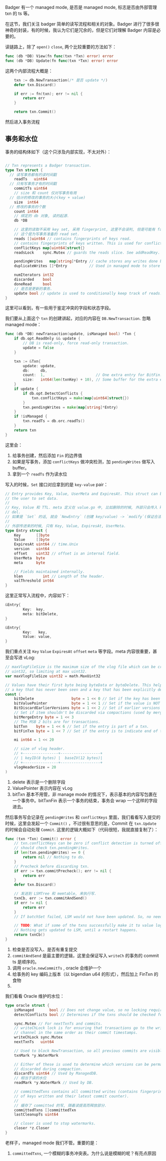 Badger 有一个 managed mode, 是否是 managed mode, 标志是否由外部管理 txn 的 ts 等。

在这节，我们关注 badger 简单的读写流程和相关的对象。Badger 进行了很多很神奇的封装，有的时候，我认为它们是冗余的，但是它们对理解 Badger 内容是必要的。

读链路上，除了 `open()` `close`, 两个比较重要的方法如下：

```go
func (db *DB) View(fn func(txn *Txn) error) error
func (db *DB) Update(fn func(txn *Txn) error) error
```

这两个内部流程大概是：

```go
	txn := db.NewTransaction(/* 是否 update */)
	defer txn.Discard()

	if err := fn(txn); err != nil {
		return err
	}

	return txn.Commit()
```

然后进入事务流程

## 事务和水位

事务的结构体如下（这个只涉及内部实现，不太对外）：

```go

// Txn represents a Badger transaction.
type Txn struct {
  // 读写事务都有的读时间戳
	readTs   uint64
  // 只有写事务才有的时间戳
	commitTs uint64
	// size 和 count 仅对写事务有用
  // 估计的修改的事务的大小(key + value)
	size  int64
  // 修改的事务的个数
	count int64
	// 绑定的 db 对象, 读的起源.
	db *DB

	// 这里的读取不采用 key set, 采用 fingerprint, 这里不会误判, 但是可能有 false positive.
	// 这个是为写事务准备的 read set.
	reads []uint64 // contains fingerprints of keys read.
	// contains fingerprints of keys written. This is used for conflict detection.
	conflictKeys map[uint64]struct{}
	readsLock    sync.Mutex // guards the reads slice. See addReadKey.

	pendingWrites   map[string]*Entry // cache stores any writes done by txn.
	duplicateWrites []*Entry          // Used in managed mode to store duplicate entries.

	numIterators int32
	discarded    bool
	doneRead     bool
	// 是否是更新的事务.
	update bool // update is used to conditionally keep track of reads.
}
```

这里可以看到，有一些用于鉴定冲突的字段和状态字段。

我们要从上面这个 `txn` 的创建讲起，对应的内容在 `DB.NewTransaction`. 忽略 managed mode：

```go
func (db *DB) newTransaction(update, isManaged bool) *Txn {
	if db.opt.ReadOnly && update {
		// DB is read-only, force read-only transaction.
		update = false
	}

	txn := &Txn{
		update: update,
		db:     db,
		count:  1,                       // One extra entry for BitFin.
		size:   int64(len(txnKey) + 10), // Some buffer for the extra entry.
	}
	if update {
		if db.opt.DetectConflicts {
			txn.conflictKeys = make(map[uint64]struct{})
		}
		txn.pendingWrites = make(map[string]*Entry)
	}
	if !isManaged {
		txn.readTs = db.orc.readTs()
	}
	return txn
}

```

这里会：

1. 给事务创建，然后添加 `Fin` 的边界值
2. 如果是写事务，添加 `conflictKeys` 做冲突检测，加 `pendingWrites` 做写入 buffer。
3. 拿到一个 `readTs` 作为读水位

写入的时候，`Set` 接口对应拿到的是 `key-value` pair：

```go
// Entry provides Key, Value, UserMeta and ExpiresAt. This struct can be used by
// the user to set data.
//
// Key, Value 和 TTL. meta 定义在 value.go 中, 比如删除的时候, 外部只会传入 key, meta 为
// del.
// 如果是 `Set` 的话, 就会 `NewEntry` (创建 key/value) -> `modify`(保证合法).
//
// 外部传进来的时候, 只有 Key, Value, ExpiresAt, UserMeta.
type Entry struct {
	Key       []byte
	Value     []byte
	ExpiresAt uint64 // time.Unix
	version   uint64
	offset    uint32 // offset is an internal field.
	UserMeta  byte
	meta      byte

	// Fields maintained internally.
	hlen         int // Length of the header.
	valThreshold int64
}
```

这里正常写入流程中，内容如下：

```go
&Entry{
		Key:  key,
		meta: bitDelete,
}

&Entry{
		Key:   key,
		Value: value,
}
```

我们重点关注 `Key` `Value` `ExpiresAt` `offset` `meta` 等字段。meta 内容很重要，甚至会写进 vLog:

```go
// maxVlogFileSize is the maximum size of the vlog file which can be created. Vlog Offset is of
// uint32, so limiting at max uint32.
var maxVlogFileSize uint32 = math.MaxUint32

// Values have their first byte being byteData or byteDelete. This helps us distinguish between
// a key that has never been seen and a key that has been explicitly deleted.
const (
	bitDelete                 byte = 1 << 0 // Set if the key has been deleted.
	bitValuePointer           byte = 1 << 1 // Set if the value is NOT stored directly next to key.
	BitDiscardEarlierVersions byte = 1 << 2 // Set if earlier versions can be discarded.
	// Set if item shouldn't be discarded via compactions (used by merge operator)
	bitMergeEntry byte = 1 << 3
	// The MSB 2 bits are for transactions.
	bitTxn    byte = 1 << 6 // Set if the entry is part of a txn.
	bitFinTxn byte = 1 << 7 // Set if the entry is to indicate end of txn in value log.

	mi int64 = 1 << 20

	// size of vlog header.
	// +----------------+------------------+
	// | keyID(8 bytes) |  baseIV(12 bytes)|
	// +----------------+------------------+
	vlogHeaderSize = 20
)
```

1. delete 表示是一个删除字段
2. ValuePointer 表示内容在 vLog
3. bitTxn 基本不用管，非 manage mode 的情况下，表示基本的内容写包裹在一个事务中。bitTxnFin 表示一个事务的结束，事务会 wrap 一个这样的字段进去。

然后事务写会记录在 `pendingWrites` 和 `conflictKeys` 里面，我们看看写入提交的时候，这里会发起一个 `Commit()` ，不过很有意思的是，Commit 在 `txn.Update` 的时候会自动处理 `Commit`. 这里的逻辑大概如下（代码很短，我就直接复制了）：

```go
func (txn *Txn) Commit() error {
	// txn.conflictKeys can be zero if conflict detection is turned off. So we
	// should check txn.pendingWrites.
	if len(txn.pendingWrites) == 0 {
		return nil // Nothing to do.
	}
	// Precheck before discarding txn.
	if err := txn.commitPrecheck(); err != nil {
		return err
	}
	defer txn.Discard()

	// 发送到 LSMTree 和 memtable, 来执行写.
	txnCb, err := txn.commitAndSend()
	if err != nil {
		return err
	}
	// If batchSet failed, LSM would not have been updated. So, no need to rollback anything.

	// TODO: What if some of the txns successfully make it to value log, but others fail.
	// Nothing gets updated to LSM, until a restart happens.
	return txnCb()
}
```

1. 检查是否没写入、是否有重复提交
2. `commitAndSend` 是最主要的逻辑，这里会保证写入 `writeCh` 的事务的 commit ts 是顺序的。
3. 调用 `oracle.newCommitTs` , oracle 会维护一个
4. 给事务的 key 编码上版本（以 bigendian u64 的形式），然后加上 FinTxn 的食物
5. 

我们看看 Oracle 维护的水位：

```go
type oracle struct {
	isManaged       bool // Does not change value, so no locking required.
	detectConflicts bool // Determines if the txns should be checked for conflicts.

	sync.Mutex // For nextTxnTs and commits.
	// writeChLock lock is for ensuring that transactions go to the write
	// channel in the same order as their commit timestamps.
	writeChLock sync.Mutex
	nextTxnTs   uint64

	// Used to block NewTransaction, so all previous commits are visible to a new read.
	txnMark *y.WaterMark

	// Either of these is used to determine which versions can be permanently
	// discarded during compaction.
	discardTs uint64 // Used by ManagedDB.
	// 相当于读的水位
	readMark *y.WaterMark // Used by DB.

	// committedTxns contains all committed writes (contains fingerprints
	// of keys written and their latest commit counter).
	//
	// 缓存了 committed 的写, 随着读提高而释放部分.
	committedTxns []committedTxn
	lastCleanupTs uint64

	// closer is used to stop watermarks.
	closer *z.Closer
}
```

老样子，managed mode 我们不管。重要的是：

1. `committedTxns`, 一个模糊的事务冲突表。为什么说是模糊的呢？有亮点原因



